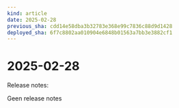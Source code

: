 ```yaml
---
kind: article
date: 2025-02-28
previous_sha: cdd14e58dba3b32783e368e99c7836c88d9d1428
deployed_sha: 6f7c8802aa010904e6848b01563a7bb3e3882cf1
---
```


# 2025-02-28

Release notes:

Geen release notes
